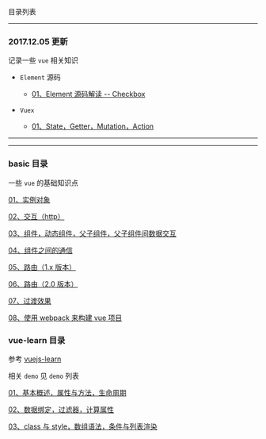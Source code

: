 目录列表

----


### 2017.12.05 更新

记录一些 `vue` 相关知识

* `Element` 源码

  * [01、Element 源码解读 -- Checkbox](https://github.com/hanekaoru/WebLearningNotes/blob/master/vue/note/element/01.md)

* `Vuex`

  * [01、State，Getter，Mutation，Action](https://github.com/hanekaoru/WebLearningNotes/blob/master/vue/note/vuex/01.md)






----

----
 

### basic 目录 

一些 `vue` 的基础知识点

[01、实例对象](https://github.com/hanekaoru/WebLearningNotes/blob/master/vue/note/basic/note/01.md)

[02、交互（http）](https://github.com/hanekaoru/WebLearningNotes/blob/master/vue/note/basic/note/02.md)

[03、组件，动态组件，父子组件，父子组件间数据交互](https://github.com/hanekaoru/WebLearningNotes/blob/master/vue/note/basic/note/03.md)

[04、组件之间的通信](https://github.com/hanekaoru/WebLearningNotes/blob/master/vue/note/basic/note/04.md)

[05、路由（1.x 版本）](https://github.com/hanekaoru/WebLearningNotes/blob/master/vue/note/basic/note/05.md)

[06、路由（2.0 版本）](https://github.com/hanekaoru/WebLearningNotes/blob/master/vue/note/basic/note/06.md)

[07、过渡效果](https://github.com/hanekaoru/WebLearningNotes/blob/master/vue/note/basic/note/07.md)

[08、使用 webpack 来构建 vue 项目](https://github.com/hanekaoru/WebLearningNotes/blob/master/vue/note/basic/note/08.md)




### vue-learn 目录 

参考 [vuejs-learn](https://github.com/bhnddowinf/vuejs-learn) 

相关 `demo` 见 `demo` 列表

[01、基本概述，属性与方法，生命周期](https://github.com/hanekaoru/WebLearningNotes/blob/master/vue/note/vue-learn/01.md)

[02、数据绑定，过滤器，计算属性](https://github.com/hanekaoru/WebLearningNotes/blob/master/vue/note/vue-learn/02.md)

[03、class 与 style，数组语法，条件与列表渲染](https://github.com/hanekaoru/WebLearningNotes/blob/master/vue/note/vue-learn/03.md)


